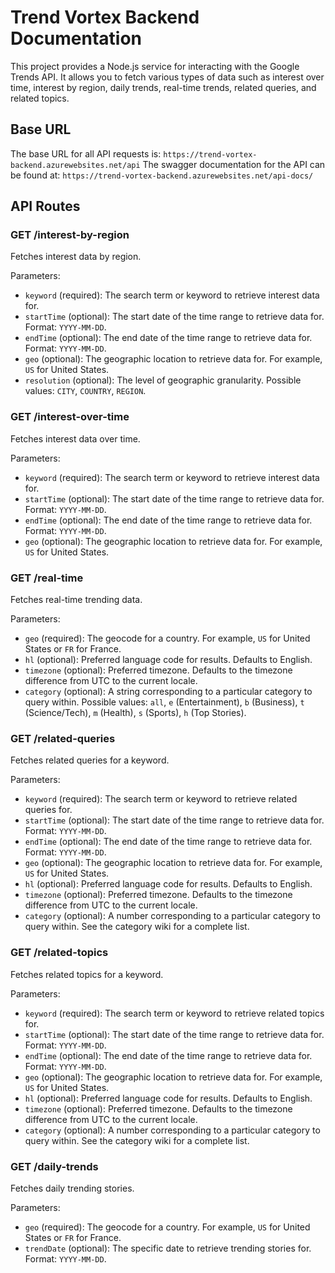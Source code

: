 # Trend Vortex Backend Documentation

This project provides a Node.js service for interacting with the Google Trends API. It allows you to fetch various types of data such as interest over time, interest by region, daily trends, real-time trends, related queries, and related topics.

## Base URL

The base URL for all API requests is: `https://trend-vortex-backend.azurewebsites.net/api`
The swagger documentation for the API can be found at: `https://trend-vortex-backend.azurewebsites.net/api-docs/`


## API Routes

### GET /interest-by-region

Fetches interest data by region.

Parameters:

- `keyword` (required): The search term or keyword to retrieve interest data for.
- `startTime` (optional): The start date of the time range to retrieve data for. Format: `YYYY-MM-DD`.
- `endTime` (optional): The end date of the time range to retrieve data for. Format: `YYYY-MM-DD`.
- `geo` (optional): The geographic location to retrieve data for. For example, `US` for United States.
- `resolution` (optional): The level of geographic granularity. Possible values: `CITY`, `COUNTRY`, `REGION`.

### GET /interest-over-time

Fetches interest data over time.

Parameters:

- `keyword` (required): The search term or keyword to retrieve interest data for.
- `startTime` (optional): The start date of the time range to retrieve data for. Format: `YYYY-MM-DD`.
- `endTime` (optional): The end date of the time range to retrieve data for. Format: `YYYY-MM-DD`.
- `geo` (optional): The geographic location to retrieve data for. For example, `US` for United States.

### GET /real-time

Fetches real-time trending data.

Parameters:

- `geo` (required): The geocode for a country. For example, `US` for United States or `FR` for France.
- `hl` (optional): Preferred language code for results. Defaults to English.
- `timezone` (optional): Preferred timezone. Defaults to the timezone difference from UTC to the current locale.
- `category` (optional): A string corresponding to a particular category to query within. Possible values: `all`, `e` (Entertainment), `b` (Business), `t` (Science/Tech), `m` (Health), `s` (Sports), `h` (Top Stories).

### GET /related-queries

Fetches related queries for a keyword.

Parameters:

- `keyword` (required): The search term or keyword to retrieve related queries for.
- `startTime` (optional): The start date of the time range to retrieve data for. Format: `YYYY-MM-DD`.
- `endTime` (optional): The end date of the time range to retrieve data for. Format: `YYYY-MM-DD`.
- `geo` (optional): The geographic location to retrieve data for. For example, `US` for United States.
- `hl` (optional): Preferred language code for results. Defaults to English.
- `timezone` (optional): Preferred timezone. Defaults to the timezone difference from UTC to the current locale.
- `category` (optional): A number corresponding to a particular category to query within. See the category wiki for a complete list.

### GET /related-topics

Fetches related topics for a keyword.

Parameters:

- `keyword` (required): The search term or keyword to retrieve related topics for.
- `startTime` (optional): The start date of the time range to retrieve data for. Format: `YYYY-MM-DD`.
- `endTime` (optional): The end date of the time range to retrieve data for. Format: `YYYY-MM-DD`.
- `geo` (optional): The geographic location to retrieve data for. For example, `US` for United States.
- `hl` (optional): Preferred language code for results. Defaults to English.
- `timezone` (optional): Preferred timezone. Defaults to the timezone difference from UTC to the current locale.
- `category` (optional): A number corresponding to a particular category to query within. See the category wiki for a complete list.

### GET /daily-trends

Fetches daily trending stories.

Parameters:

- `geo` (required): The geocode for a country. For example, `US` for United States or `FR` for France.
- `trendDate` (optional): The specific date to retrieve trending stories for. Format: `YYYY-MM-DD`.

